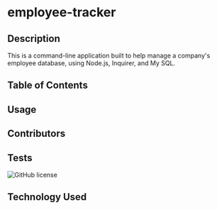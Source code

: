 # employee-tracker

## Description
This is a command-line application built to help manage a company's employee database, using Node.js, Inquirer, and My SQL.


## Table of Contents

## Usage

## Contributors


## Tests
![GitHub license](https://img.shields.io/badge/test-100%25-success)
## Technology Used
